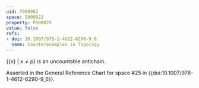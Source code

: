 ```yaml
---
uid: T000982
space: S000022
property: P000029
value: false
refs:
- doi: 10.1007/978-1-4612-6290-9_6
  name: Counterexamples in Topology
---
```


$\{\{x\}\ |\ x \neq p\}$ is an uncountable antichain.

Asserted in the General Reference Chart for space #25 in
{{doi:10.1007/978-1-4612-6290-9_6}}.
